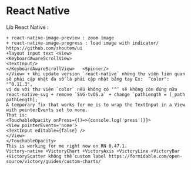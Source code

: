 # React Native
Lib React Native :

    + react-native-image-preview : zoom image
    + react-native-image-progress : load image with indicator/  https://github.com/shoutem/ui
    +layout input text <View>
    <KeyboardAwareScrollView>
    <TextInput/>
    </KeyboardAwareScrollView>   <Spinner/>
    </View> + khi update version `react-native` những thư viện liên quan sẽ phải cập nhật đa số là phải cập nhật bằng tay Ex:  ”color": "^0.11.3",
    ví dụ với thư viện `color` nếu không có ‘^’ sẽ không còn đúng nữa   
    react-native-svg + remove `SVG-tvOS.a` + change `pathLength = [_path pathLength];` 
    A temporary fix that works for me is to wrap the TextInput in a View with pointerEvents set to none.
    That is:
    <TouchableOpacity onPress={()=>{console.log('press')}}>
    <View pointerEvents='none'>
    <TextInput editable={false} />
    </View>
    </TouchableOpacity>
    This is working for me right now on RN 0.47.1. 
    Victory-native +VictoryChart +VictoryAxis +VictoryLine +VictoryBar +VictoryScatter không thể custom label https://formidable.com/open-source/victory/guides/custom-charts/ 






